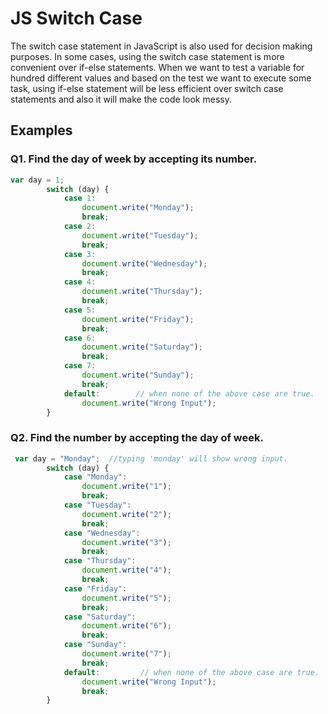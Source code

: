 # JS Switch Case
The switch case statement in JavaScript is also used for decision making purposes. In some cases, using the switch case statement is more convenient over if-else statements. When we want to test a variable for hundred different values and based on the test we want to execute some task, using if-else statement will be less efficient over switch case statements and also it will make the code look messy.

## Examples
### Q1. Find the day of week by accepting its number.
```javascript
var day = 1;
        switch (day) {
            case 1:
                document.write("Monday");
                break;
            case 2:
                document.write("Tuesday");
                break;
            case 3:
                document.write("Wednesday");
                break;
            case 4:
                document.write("Thursday");
                break;
            case 5:
                document.write("Friday");
                break;
            case 6:
                document.write("Saturday");
                break;
            case 7:
                document.write("Sunday");
                break;
            default:        // when none of the above case are true.
                document.write("Wrong Input");
        }
```

### Q2. Find the number by accepting the day of week.
```javascript
 var day = "Monday";  //typing 'monday' will show wrong input.
        switch (day) {
            case "Monday":
                document.write("1");
                break;
            case "Tuesday":
                document.write("2");
                break;
            case "Wednesday":
                document.write("3");
                break;
            case "Thursday":
                document.write("4");
                break;
            case "Friday":
                document.write("5");
                break;
            case "Saturday":
                document.write("6");
                break;
            case "Sunday":
                document.write("7");
                break;
            default:         // when none of the above case are true.
                document.write("Wrong Input");
                break;
        }

```